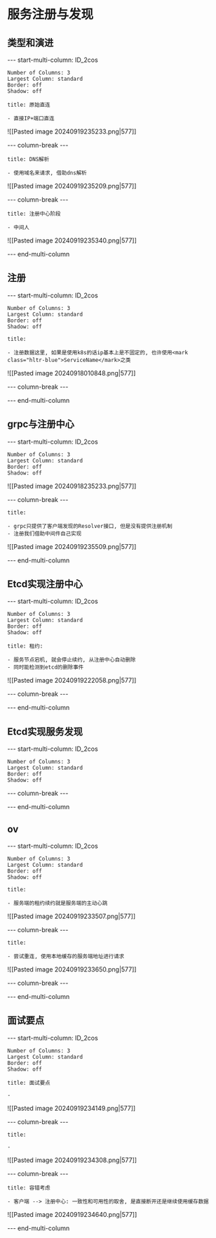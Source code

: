 # 服务注册与发现

## 类型和演进

--- start-multi-column: ID_2cos
```column-settings
Number of Columns: 3
Largest Column: standard
Border: off
Shadow: off
```

~~~ad-one
title: 原始直连

- 直接IP+端口直连
~~~
![[Pasted image 20240919235233.png|577]]

--- column-break ---

~~~ad-two
title: DNS解析

- 使用域名来请求, 借助dns解析
~~~
![[Pasted image 20240919235209.png|577]]

--- column-break ---

~~~ad-three
title: 注册中心阶段

- 中间人
~~~
![[Pasted image 20240919235340.png|577]]

--- end-multi-column

## 注册
--- start-multi-column: ID_2cos
```column-settings
Number of Columns: 3
Largest Column: standard
Border: off
Shadow: off
```

~~~ad-tips
title:  

- 注册数据这里, 如果是使用k8s的话ip基本上是不固定的, 也许使用<mark class="hltr-blue">ServiceName</mark>之类
~~~
![[Pasted image 20240918010848.png|577]]

--- column-break ---



--- end-multi-column
## grpc与注册中心

--- start-multi-column: ID_2cos
```column-settings
Number of Columns: 3
Largest Column: standard
Border: off
Shadow: off
```


![[Pasted image 20240918235233.png|577]]

--- column-break ---

~~~ad-one
title:  

- grpc只提供了客户端发现的Resolver接口, 但是没有提供注册机制
- 注册我们借助中间件自己实现
~~~
![[Pasted image 20240919235509.png|577]]

--- end-multi-column

## Etcd实现注册中心

--- start-multi-column: ID_2cos
```column-settings
Number of Columns: 3
Largest Column: standard
Border: off
Shadow: off
```

~~~ad-one
title: 租约: 

- 服务节点宕机, 就会停止续约, 从注册中心自动删除
- 同时能检测到etcd的删除事件
~~~
![[Pasted image 20240919222058.png|577]]

--- column-break ---



--- end-multi-column

## Etcd实现服务发现

--- start-multi-column: ID_2cos
```column-settings
Number of Columns: 3
Largest Column: standard
Border: off
Shadow: off
```



--- column-break ---



--- end-multi-column

## ov

--- start-multi-column: ID_2cos
```column-settings
Number of Columns: 3
Largest Column: standard
Border: off
Shadow: off
```

~~~ad-one
title:  

- 服务端的租约续约就是服务端的主动心跳
~~~
![[Pasted image 20240919233507.png|577]]

--- column-break ---

~~~ad-two
title:  

- 尝试重连, 使用本地缓存的服务端地址进行请求
~~~
![[Pasted image 20240919233650.png|577]]

--- column-break ---


--- end-multi-column

## 面试要点

--- start-multi-column: ID_2cos
```column-settings
Number of Columns: 3
Largest Column: standard
Border: off
Shadow: off
```

~~~ad-three
title: 面试要点

- 
~~~
![[Pasted image 20240919234149.png|577]]

--- column-break ---

~~~ad-one
title:  

- 
~~~
![[Pasted image 20240919234308.png|577]]

--- column-break ---

~~~ad-three
title: 容错考虑

- 客户端 --> 注册中心: 一致性和可用性的取舍, 是直接断开还是继续使用缓存数据
~~~
![[Pasted image 20240919234640.png|577]]

--- end-multi-column
